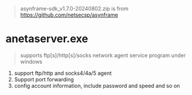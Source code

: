 > asynframe-sdk_v1.7.0-20240802.zip is from https://github.com/netsecsp/asynframe  

# anetaserver.exe 
> supports ftp[s]/http[s]/socks network agent service program under windows  

1. support ftp/http and socks4/4a/5 agent  
2. Support port forwarding  
3. config account information, include password and speed and so on  
